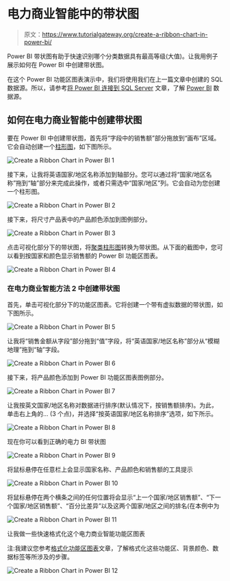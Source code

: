 # 电力商业智能中的带状图

> 原文：<https://www.tutorialgateway.org/create-a-ribbon-chart-in-power-bi/>

Power BI 带状图有助于快速识别哪个分类数据具有最高等级(大值)。让我用例子展示如何在 Power BI 中创建带状图。

在这个 Power BI 功能区图表演示中，我们将使用我们在上一篇文章中创建的 SQL 数据源。所以，请参考[将 Power BI 连接到 SQL Server](https://www.tutorialgateway.org/connect-power-bi-to-sql-server/) 文章，了解 [Power BI](https://www.tutorialgateway.org/power-bi-tutorial/) 数据源。

## 如何在电力商业智能中创建带状图

要在 Power BI 中创建带状图，首先将“字段中的销售额”部分拖放到“画布”区域。它会自动创建一个[柱形图](https://www.tutorialgateway.org/column-chart-in-power-bi/)，如下图所示。

![Create a Ribbon Chart in Power BI 1](img/ffba7dcecae14a5207b08a125fcc83c5.png)

接下来，让我将英语国家/地区名称添加到轴部分。您可以通过将“国家/地区名称”拖到“轴”部分来完成此操作，或者只需选中“国家/地区”列。它会自动为您创建一个柱形图。

![Create a Ribbon Chart in Power BI 2](img/75e014f5b146bf304349191691a84501.png)

接下来，将尺寸产品表中的产品颜色添加到图例部分。

![Create a Ribbon Chart in Power BI 3](img/4e298bc9c92445e994759e29888a5b39.png)

点击可视化部分下的带状图，将[聚类柱形图](https://www.tutorialgateway.org/clustered-column-chart-in-power-bi/)转换为带状图。从下面的截图中，您可以看到按国家和颜色显示销售额的 Power BI 功能区图表。

![Create a Ribbon Chart in Power BI 4](img/b390b7b04276cb48f18e3066e65d6211.png)

### 在电力商业智能方法 2 中创建带状图

首先，单击可视化部分下的功能区图表。它将创建一个带有虚拟数据的带状图，如下图所示。

![Create a Ribbon Chart in Power BI 5](img/2c77a04591de887f28c4096f4491ae05.png)

让我将“销售金额从字段”部分拖到“值”字段，将“英语国家/地区名称”部分从“模糊地理”拖到“轴”字段。

![Create a Ribbon Chart in Power BI 6](img/1a36e4dde61a9963b40a523b879e4dc8.png)

接下来，将产品颜色添加到 Power BI 功能区图表图例部分。

![Create a Ribbon Chart in Power BI 7](img/534c9103c9bef8006309cddea182e90a.png)

让我按英文国家/地区名称对数据进行排序(默认情况下，按销售额排序)。为此，单击右上角的… (3 个点)，并选择“按英语国家/地区名称排序”选项，如下所示。

![Create a Ribbon Chart in Power BI 8](img/53ef7d68f6e8536ffb6588e3d36e624b.png)

现在你可以看到正确的电力 BI 带状图

![Create a Ribbon Chart in Power BI 9](img/4571e69e28469937e01730a2154b89bc.png)

将鼠标悬停在任意栏上会显示国家名称、产品颜色和销售额的工具提示

![Create a Ribbon Chart in Power BI 10](img/6df03a8652574954a5ca2e5588596953.png)

将鼠标悬停在两个横条之间的任何位置将会显示“上一个国家/地区销售额”、“下一个国家/地区销售额”、“百分比差异”以及这两个国家/地区之间的排名(在本例中为

![Create a Ribbon Chart in Power BI 11](img/de72bbbe7753484c901a21a3a773f789.png)

让我做一些快速格式化这个电力商业智能功能区图表

注:我建议您参考[格式化功能区图表](https://www.tutorialgateway.org/format-power-bi-ribbon-chart/)文章，了解格式化这些功能区、背景颜色、数据标签等所涉及的步骤。

![Create a Ribbon Chart in Power BI 12](img/ec81d7a31725b4984ecd0b7b56285aaf.png)